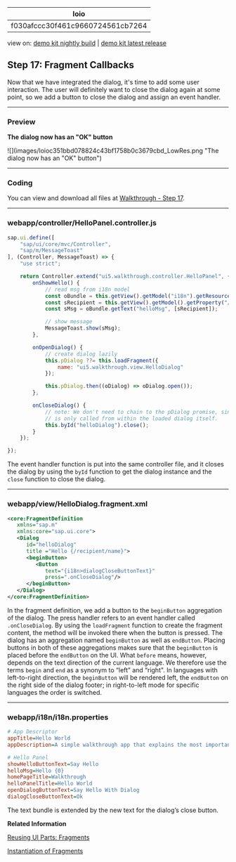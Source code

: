 <!-- loiof030afccc30f461c9660724561cb7264 -->

| loio |
| -----|
| f030afccc30f461c9660724561cb7264 |

<div id="loio">

view on: [demo kit nightly build](https://sdk.openui5.org/nightly/#/topic/f030afccc30f461c9660724561cb7264) | [demo kit latest release](https://sdk.openui5.org/topic/f030afccc30f461c9660724561cb7264)</div>

## Step 17: Fragment Callbacks

Now that we have integrated the dialog, it's time to add some user interaction. The user will definitely want to close the dialog again at some point, so we add a button to close the dialog and assign an event handler.

***

### Preview

  
  
**The dialog now has an "OK" button**

![](images/loioc351bbd078824c43bf1758b0c3679cbd_LowRes.png "The dialog now has an "OK" button")

***

<a name="loiof030afccc30f461c9660724561cb7264__section_mt1_5fk_syb"/>

### Coding

You can view and download all files at [Walkthrough - Step 17](https://sdk.openui5.org/entity/sap.m.tutorial.walkthrough/sample/sap.m.tutorial.walkthrough.17).

***

<a name="loiof030afccc30f461c9660724561cb7264__section_nt1_5fk_syb"/>

### webapp/controller/HelloPanel.controller.js

```js
sap.ui.define([
	"sap/ui/core/mvc/Controller",
	"sap/m/MessageToast"
], (Controller, MessageToast) => {
	"use strict";

	return Controller.extend("ui5.walkthrough.controller.HelloPanel", {
		onShowHello() {
			// read msg from i18n model
			const oBundle = this.getView().getModel("i18n").getResourceBundle();
			const sRecipient = this.getView().getModel().getProperty("/recipient/name");
			const sMsg = oBundle.getText("helloMsg", [sRecipient]);

			// show message
			MessageToast.show(sMsg);
		},

		onOpenDialog() {
			// create dialog lazily
			this.pDialog ??= this.loadFragment({
				name: "ui5.walkthrough.view.HelloDialog"
			});

			this.pDialog.then((oDialog) => oDialog.open());
		},

		onCloseDialog() {
			// note: We don't need to chain to the pDialog promise, since this event handler
			// is only called from within the loaded dialog itself.
			this.byId("helloDialog").close();
		}
	});

});
```

The event handler function is put into the same controller file, and it closes the dialog by using the `byId` function to get the dialog instance and the `close` function to close the dialog.

***

### webapp/view/HelloDialog.fragment.xml

```xml
<core:FragmentDefinition
   xmlns="sap.m"
   xmlns:core="sap.ui.core">
   <Dialog
      id="helloDialog"
      title ="Hello {/recipient/name}">
      <beginButton>
         <Button
            text="{i18n>dialogCloseButtonText}"
            press=".onCloseDialog"/>
      </beginButton>
   </Dialog>
</core:FragmentDefinition>
```

In the fragment definition, we add a button to the `beginButton` aggregation of the dialog. The press handler refers to an event handler called `.onCloseDialog`. By using the `loadFragment` function to create the fragment content, the method will be invoked there when the button is pressed. The dialog has an aggregation named `beginButton` as well as `endButton`. Placing buttons in both of these aggregations makes sure that the `beginButton` is placed before the `endButton` on the UI. What `before` means, however, depends on the text direction of the current language. We therefore use the terms `begin` and `end` as a synonym to “left” and “right". In languages with left-to-right direction, the `beginButton` will be rendered left, the `endButton` on the right side of the dialog footer; in right-to-left mode for specific languages the order is switched.

***

<a name="loiof030afccc30f461c9660724561cb7264__section_d5m_ypr_r2b"/>

### webapp/i18n/i18n.properties

```ini
# App Descriptor
appTitle=Hello World
appDescription=A simple walkthrough app that explains the most important concepts of OpenUI5

# Hello Panel
showHelloButtonText=Say Hello
helloMsg=Hello {0}
homePageTitle=Walkthrough
helloPanelTitle=Hello World
openDialogButtonText=Say Hello With Dialog
dialogCloseButtonText=Ok
```

The text bundle is extended by the new text for the dialog’s close button.

**Related Information**  


[Reusing UI Parts: Fragments](Reusing_UI_Parts_Fragments_36a5b13.md "Fragments are light-weight UI parts (UI sub-trees) which can be reused, defined similar to views, but do not have any controller or other behavior code involved.")

[Instantiation of Fragments](Instantiation_of_Fragments_04129b2.md "OpenUI5 provides two options to instantiate a fragment: If it is instantiated inside a controller extending sap.ui.core.mvc.Controller, the loadFragment() function is the way to go. However, if it is instantiated in a non-controller artefact, the generic function sap.ui.core.Fragment.load() can be used.")

